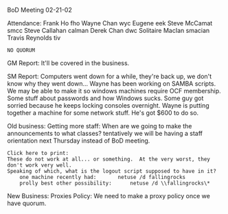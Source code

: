 BoD Meeting 02-21-02

Attendance:
Frank Ho		fho
Wayne Chan		wyc
Eugene			eek
Steve McCamat		smcc
Steve Callahan		calman
Derek Chan		dwc
Solitaire MacIan	smacian
Travis Reynolds		tiv

	NO QUORUM

GM Report:
It'll be covered in the business.

SM Report:
Computers went down for a while, they're back up, we don't know why they went down...
Wayne has been working on SAMBA scripts.  We may be able to make it so windows machines require OCF membership.
Some stuff about passwords and how Windows sucks.
Some guy got sorried because he keeps locking consoles overnight.
Wayne is putting together a machine for some network stuff.  He's got $600 to do so.

Old business:
	Getting more staff:
	When are we going to make the announcements to what classes?
	tentatively we will be having a staff orientation next Thursday instead of BoD meeting.

	Click here to print:
	These do not work at all... or something.  At the very worst, they don't work very well.
	Speaking of which, what is the logout script supposed to have in it?
		one machine recently had:		netuse /d fallingrocks
		prolly best other possibility:		netuse /d \\fallingrocks\*

New Business:
	Proxies Policy:
	We need to make a proxy policy once we have quorum.
	